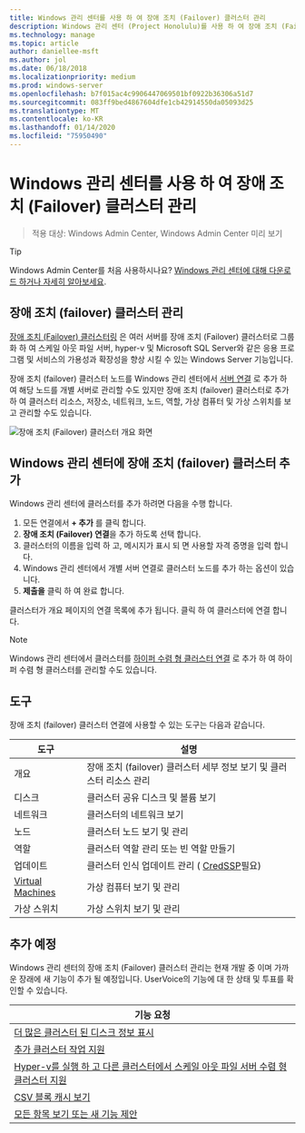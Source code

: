 ```yaml
---
title: Windows 관리 센터를 사용 하 여 장애 조치 (Failover) 클러스터 관리
description: Windows 관리 센터 (Project Honolulu)를 사용 하 여 장애 조치 (Failover) 클러스터 관리
ms.technology: manage
ms.topic: article
author: daniellee-msft
ms.author: jol
ms.date: 06/18/2018
ms.localizationpriority: medium
ms.prod: windows-server
ms.openlocfilehash: b7f015ac4c9906447069501bf0922b36306a51d7
ms.sourcegitcommit: 083ff9bed4867604dfe1cb42914550da05093d25
ms.translationtype: MT
ms.contentlocale: ko-KR
ms.lasthandoff: 01/14/2020
ms.locfileid: "75950490"
---
```

# <a name="manage-failover-clusters-with-windows-admin-center"></a>Windows 관리 센터를 사용 하 여 장애 조치 (Failover) 클러스터 관리

>적용 대상: Windows Admin Center, Windows Admin Center 미리 보기

> [!Tip]
> Windows Admin Center를 처음 사용하시나요?
> [Windows 관리 센터에 대해 다운로드 하거나 자세히 알아보세요](../overview.md).

## <a name="managing-failover-clusters"></a>장애 조치 (failover) 클러스터 관리
[장애 조치 (Failover) 클러스터링](https://docs.microsoft.com/windows-server/failover-clustering/failover-clustering-overview) 은 여러 서버를 장애 조치 (Failover) 클러스터로 그룹화 하 여 스케일 아웃 파일 서버, hyper-v 및 Microsoft SQL Server와 같은 응용 프로그램 및 서비스의 가용성과 확장성을 향상 시킬 수 있는 Windows Server 기능입니다.

장애 조치 (failover) 클러스터 노드를 Windows 관리 센터에서 [서버 연결](manage-servers.md) 로 추가 하 여 해당 노드를 개별 서버로 관리할 수도 있지만 장애 조치 (failover) 클러스터로 추가 하 여 클러스터 리소스, 저장소, 네트워크, 노드, 역할, 가상 컴퓨터 및 가상 스위치를 보고 관리할 수도 있습니다.

![장애 조치 (Failover) 클러스터 개요 화면](../media/manage-failover-clusters/fcm-overview.png)

## <a name="adding-a-failover-cluster-to-windows-admin-center"></a>Windows 관리 센터에 장애 조치 (failover) 클러스터 추가
Windows 관리 센터에 클러스터를 추가 하려면 다음을 수행 합니다.

1. 모든 연결에서 **+ 추가** 를 클릭 합니다.
2. **장애 조치 (Failover) 연결**을 추가 하도록 선택 합니다.
3. 클러스터의 이름을 입력 하 고, 메시지가 표시 되 면 사용할 자격 증명을 입력 합니다.
4. Windows 관리 센터에서 개별 서버 연결로 클러스터 노드를 추가 하는 옵션이 있습니다.
5. **제출을** 클릭 하 여 완료 합니다.

클러스터가 개요 페이지의 연결 목록에 추가 됩니다. 클릭 하 여 클러스터에 연결 합니다.

> [!NOTE]
> Windows 관리 센터에서 클러스터를 [하이퍼 수렴 형 클러스터 연결](manage-hyper-converged.md) 로 추가 하 여 하이퍼 수렴 형 클러스터를 관리할 수도 있습니다.

## <a name="tools"></a>도구

장애 조치 (failover) 클러스터 연결에 사용할 수 있는 도구는 다음과 같습니다.

| 도구 | 설명 |
| ---- | ----------- |
| 개요 | 장애 조치 (failover) 클러스터 세부 정보 보기 및 클러스터 리소스 관리 |
| 디스크 | 클러스터 공유 디스크 및 볼륨 보기 |
| 네트워크 | 클러스터의 네트워크 보기 |
| 노드 | 클러스터 노드 보기 및 관리 |
| 역할 | 클러스터 역할 관리 또는 빈 역할 만들기 |
| 업데이트 | 클러스터 인식 업데이트 관리 ( [CredSSP](../understand/faq.md#does-windows-admin-center-use-credssp)필요) |
| [Virtual Machines](manage-virtual-machines.md) | 가상 컴퓨터 보기 및 관리 |
| 가상 스위치 | 가상 스위치 보기 및 관리 |

## <a name="more-coming"></a>추가 예정

Windows 관리 센터의 장애 조치 (Failover) 클러스터 관리는 현재 개발 중 이며 가까운 장래에 새 기능이 추가 될 예정입니다. UserVoice의 기능에 대 한 상태 및 투표를 확인할 수 있습니다.

|기능 요청|
|-------|
| [더 많은 클러스터 된 디스크 정보 표시](https://windowsserver.uservoice.com/forums/295071-management-tools/suggestions/31740424--cluster-more-disk-info-in-failover-cluster-manag) |
| [추가 클러스터 작업 지원](https://windowsserver.uservoice.com/forums/295071-management-tools/suggestions/33558076--fcm-full-csv-management-cycle-in-one-place) |
| [Hyper-v를 실행 하 고 다른 클러스터에서 스케일 아웃 파일 서버 수렴 형 클러스터 지원](https://windowsserver.uservoice.com/forums/295071-management-tools/suggestions/31729741--cluster-support-for-converged-architecture) |
| [CSV 블록 캐시 보기](https://windowsserver.uservoice.com/forums/295071-management-tools/suggestions/31669477--cluster-csv-block-cache) |
| [모든 항목 보기 또는 새 기능 제안](https://windowsserver.uservoice.com/forums/295071/filters/top?category_id=319162&query=%5Bcluster%5D) |